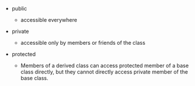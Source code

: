 - public 
	- accessible everywhere
- private
	- accessible only by members or friends of the class

- protected
	- Members of a derived class can access protected member of a base class directly, but they cannot directly access private member of the base class.